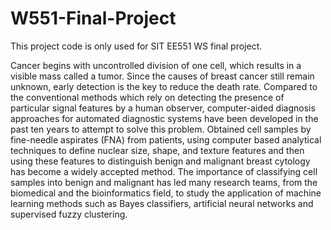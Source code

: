 # W551-Final-Project
This project code is only used for SIT EE551 WS final project.

Cancer begins with uncontrolled division of one cell,
which results in a visible mass called a tumor. Since
the causes of breast cancer still remain unknown,
early detection is the key to reduce the death rate.
Compared to the conventional methods which rely on
detecting the presence of particular signal features by
a human observer, computer-aided diagnosis
approaches for automated diagnostic systems have
been developed in the past ten years to attempt to
solve this problem. Obtained cell samples by
fine-needle aspirates (FNA) from patients, using
computer based analytical techniques to define
nuclear size, shape, and texture features and then
using these features to distinguish benign and
malignant breast cytology has become a widely
accepted method.
The importance of classifying cell samples into
benign and malignant has led many research teams,
from the biomedical and the bioinformatics field, to
study the application of machine learning methods
such as Bayes classifiers, artificial neural networks
and supervised fuzzy clustering.
